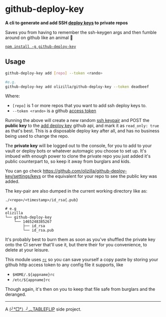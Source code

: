 # github-deploy-key

**A cli to generate and add SSH [deploy keys](https://developer.github.com/guides/managing-deploy-keys/#deploy-keys) to private repos**

Saves you from having to remember the ssh-keygen args and then fumble around on github like an animal 🐯

[`npm install -g github-deploy-key`](https://www.npmjs.com/package/github-deploy-key)

## Usage

```sh
github-deploy-key add [repo] --token <rando>

#e.g.
github-deploy-key add olizilla/github-deploy-key --token deadbeef
```

Where:
- `[repo]` is 1 or more repos that you want to add ssh deploy keys to.
- `--token <rando>` is a github [access token](https://help.github.com/articles/creating-an-access-token-for-command-line-use/)

Running the above will create a new random [ssh keypair](https://help.github.com/articles/generating-a-new-ssh-key-and-adding-it-to-the-ssh-agent/) and POST the **public key** to the [add deploy key](https://developer.github.com/v3/repos/keys/#add-a-new-deploy-key) github api, and mark it as `read_only: true` as that's best. This is a disposable deploy key after all, and has no business being used to change the repo.

The **private key** will be logged out to the console, for you to add to your vault or deploy bots or whatever automagic you choose to set up. It's imbued with enough power to clone the private repo you just added it's public counterpart to, so keep it away from burglars and kids.

You can go check https://github.com/olizilla/github-deploy-key/settings/keys or the equivalent for your repo to see the public key was added.

The key-pair are also dumped in the current working directory like as:

```
./<repo>/<timestamp>/id_rsa{.pub}

# e.g
olizilla
└── github-deploy-key
    └── 1465248385267
        ├── id_rsa
        └── id_rsa.pub
```

It's probably best to burn them as soon as you've shuffled the private key onto the CI server that'll use it, but there their for you convenience, to delete at your leisure.

This module uses [`rc`](https://www.npmjs.com/package/rc) so you can save yourself a copy paste by storing your github http access token to any config file it supports, like

- `$HOME/.${appname}rc`
- `/etc/${appname}rc`

Though again, it's then on you to keep that file safe from burglars and the deranged.

---

A [(╯°□°）╯︵TABLEFLIP](https://tableflip.io) side project.
